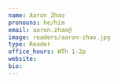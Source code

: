 ```yaml
---
name: Aaron Zhao
pronouns: he/him
email: aaron.zhao@
image: readers/aaron-zhao.jpg
type: Reader
office_hours: WTh 1-2p
website: 
bio: 
---
```

